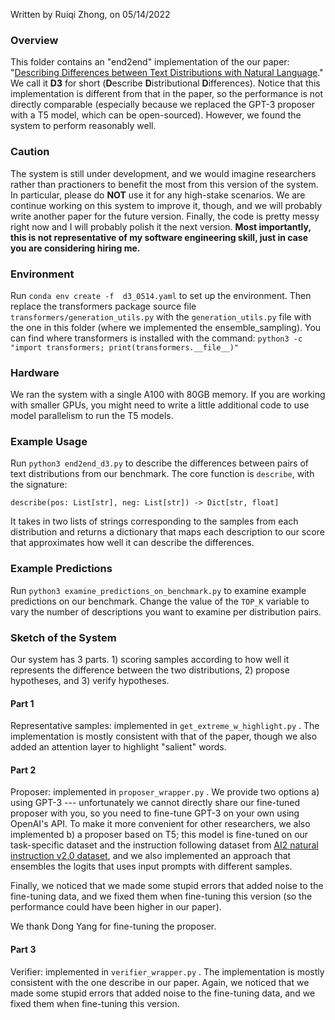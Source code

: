 Written by Ruiqi Zhong, on 05/14/2022

### Overview

This folder contains an "end2end" implementation of the our paper: "[Describing Differences between Text Distributions with Natural Language](https://arxiv.org/abs/2201.12323)." We call it **D3** for short (**D**escribe **D**istributional **D**ifferences). Notice that this implementation is different from that in the paper, so the performance is not directly comparable (especially because we replaced the GPT-3 proposer with a T5 model, which can be open-sourced). However, we found the system to perform reasonably well.

### Caution

The system is still under development, and we would imagine researchers rather than practioners to benefit the most from this version of the system. 
In particular, please do **NOT** use it for any high-stake scenarios. We are continue working on this system to improve it, though, and we will probably write another paper for the future version. 
Finally, the code is pretty messy right now and I will probably polish it the next version. **Most importantly, this is not representative of my software engineering skill, just in case you are considering hiring me.** 

### Environment

Run ```conda env create -f  d3_0514.yaml``` to set up the environment. Then replace the transformers package source file ```transformers/generation_utils.py``` with the ```generation_utils.py``` file with the one in this folder (where we implemented the ensemble_sampling). You can find where transformers is installed with the command: ```python3 -c "import transformers; print(transformers.__file__)"```

### Hardware

We ran the system with a single A100 with 80GB memory. If you are working with smaller GPUs, you might need to write a little additional code to use model parallelism to run the T5 models.

### Example Usage

Run ```python3 end2end_d3.py``` to describe the differences between pairs of text distributions from our benchmark. The core function is ```describe```, with the signature:

```describe(pos: List[str], neg: List[str]) -> Dict[str, float]```

It takes in two lists of strings corresponding to the samples from each distribution and returns a dictionary that maps each description to our score that approximates how well it can describe the differences. 

### Example Predictions

Run ```python3 examine_predictions_on_benchmark.py``` to examine example predictions on our benchmark. Change the value of the ```TOP_K``` variable to vary the number of descriptions you want to examine per distribution pairs.  

### Sketch of the System

Our system has 3 parts. 1) scoring samples according to how well it represents the difference between the two distributions, 2) propose hypotheses, and 3) verify hypotheses.

#### Part 1

Representative samples: implemented in ```get_extreme_w_highlight.py``` . The implementation is mostly consistent with that of the paper, though we also added an attention layer to highlight "salient" words.

#### Part 2

Proposer: implemented in ```proposer_wrapper.py``` . We provide two options a) using GPT-3 --- unfortunately we cannot directly share our fine-tuned proposer with you, so you need to fine-tune GPT-3 on your own using OpenAI's API. To make it more convenient for other researchers, we also implemented b) a proposer based on T5; this model is fine-tuned on our task-specific dataset and the instruction following dataset from [AI2 natural instruction v2.0 dataset](https://instructions.apps.allenai.org), and we also implemented an approach that ensembles the logits that uses input prompts with different samples. 

Finally, we noticed that we made some stupid errors that added noise to the fine-tuning data, and we fixed them when fine-tuning this version (so the performance could have been higher in our paper). 

We thank Dong Yang for fine-tuning the proposer. 

#### Part 3

Verifier: implemented in ```verifier_wrapper.py``` . The implementation is mostly consistent with the one describe in our paper. Again, we noticed that we made some stupid errors that added noise to the fine-tuning data, and we fixed them when fine-tuning this version.
